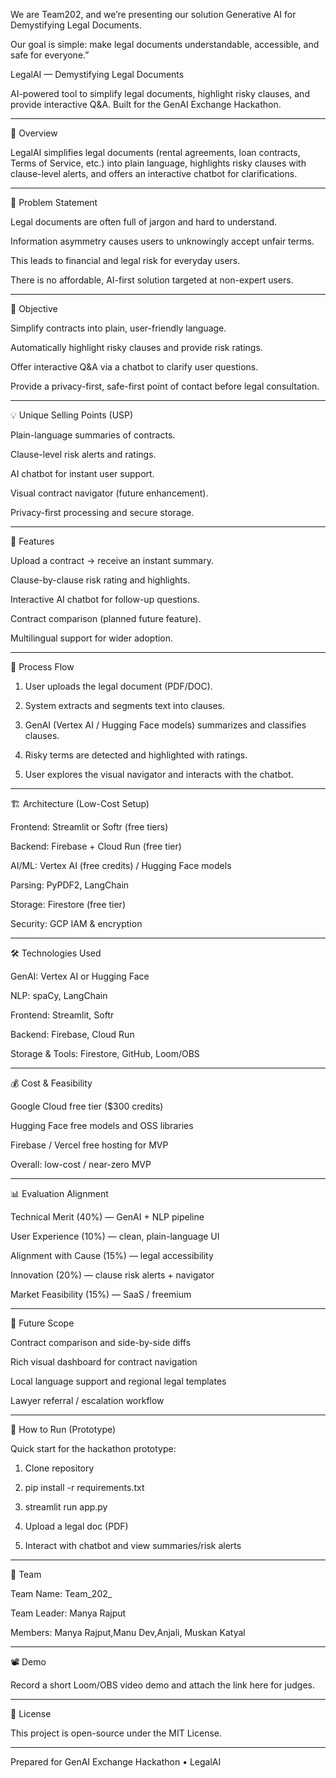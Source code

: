 We are Team202, and we’re presenting our solution Generative AI for Demystifying Legal Documents. 

Our goal is simple: make legal documents understandable, accessible, and safe for everyone.”

LegalAI — Demystifying Legal Documents

AI-powered tool to simplify legal documents, highlight risky clauses, and provide interactive Q&A. Built for the GenAI Exchange Hackathon.


---

📌 Overview

LegalAI simplifies legal documents (rental agreements, loan contracts, Terms of Service, etc.) into plain language, highlights risky clauses with clause-level alerts, and offers an interactive chatbot for clarifications.


---

🚩 Problem Statement

Legal documents are often full of jargon and hard to understand.

Information asymmetry causes users to unknowingly accept unfair terms.

This leads to financial and legal risk for everyday users.

There is no affordable, AI-first solution targeted at non-expert users.



---

🎯 Objective

Simplify contracts into plain, user-friendly language.

Automatically highlight risky clauses and provide risk ratings.

Offer interactive Q&A via a chatbot to clarify user questions.

Provide a privacy-first, safe-first point of contact before legal consultation.



---

💡 Unique Selling Points (USP)

Plain-language summaries of contracts.

Clause-level risk alerts and ratings.

AI chatbot for instant user support.

Visual contract navigator (future enhancement).

Privacy-first processing and secure storage.



---

🔑 Features

Upload a contract → receive an instant summary.

Clause-by-clause risk rating and highlights.

Interactive AI chatbot for follow-up questions.

Contract comparison (planned future feature).

Multilingual support for wider adoption.



---

🔄 Process Flow

1. User uploads the legal document (PDF/DOC).


2. System extracts and segments text into clauses.


3. GenAI (Vertex AI / Hugging Face models) summarizes and classifies clauses.


4. Risky terms are detected and highlighted with ratings.


5. User explores the visual navigator and interacts with the chatbot.




---

🏗️ Architecture (Low-Cost Setup)

Frontend: Streamlit or Softr (free tiers)

Backend: Firebase + Cloud Run (free tier)

AI/ML: Vertex AI (free credits) / Hugging Face models

Parsing: PyPDF2, LangChain

Storage: Firestore (free tier)

Security: GCP IAM & encryption



---

🛠️ Technologies Used

GenAI: Vertex AI or Hugging Face

NLP: spaCy, LangChain

Frontend: Streamlit, Softr

Backend: Firebase, Cloud Run

Storage & Tools: Firestore, GitHub, Loom/OBS



---

💰 Cost & Feasibility

Google Cloud free tier ($300 credits)

Hugging Face free models and OSS libraries

Firebase / Vercel free hosting for MVP

Overall: low-cost / near-zero MVP



---

📊 Evaluation Alignment

Technical Merit (40%) — GenAI + NLP pipeline

User Experience (10%) — clean, plain-language UI

Alignment with Cause (15%) — legal accessibility

Innovation (20%) — clause risk alerts + navigator

Market Feasibility (15%) — SaaS / freemium



---

🚀 Future Scope

Contract comparison and side-by-side diffs

Rich visual dashboard for contract navigation

Local language support and regional legal templates

Lawyer referral / escalation workflow



---

📌 How to Run (Prototype)

Quick start for the hackathon prototype:

1. Clone repository


2. pip install -r requirements.txt


3. streamlit run app.py


4. Upload a legal doc (PDF)


5. Interact with chatbot and view summaries/risk alerts




---

👥 Team

Team Name: Team_202_

Team Leader: Manya Rajput 

Members: Manya Rajput,Manu Dev,Anjali,    Muskan Katyal 



---

📽️ Demo

Record a short Loom/OBS video demo and attach the link here for judges.


---

📜 License

This project is open-source under the MIT License.


---

Prepared for GenAI Exchange Hackathon • LegalAI
